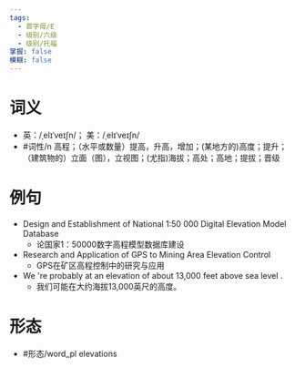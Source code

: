 ```yaml
---
tags:
  - 首字母/E
  - 级别/六级
  - 级别/托福
掌握: false
模糊: false
---
```

# 词义
- 英：/ˌelɪˈveɪʃn/； 美：/ˌelɪˈveɪʃn/
- #词性/n  高程；（水平或数量）提高，升高，增加；(某地方的)高度；提升；（建筑物的）立面（图），立视图；(尤指)海拔；高处；高地；提拔；晋级
# 例句
- Design and Establishment of National 1:50 000 Digital Elevation Model Database
	- 论国家1：50000数字高程模型数据库建设
- Research and Application of GPS to Mining Area Elevation Control
	- GPS在矿区高程控制中的研究与应用
- We 're probably at an elevation of about 13,000 feet above sea level .
	- 我们可能在大约海拔13,000英尺的高度。
# 形态
- #形态/word_pl elevations
